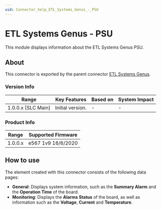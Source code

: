 ```yaml
---
uid: Connector_help_ETL_Systems_Genus_-_PSU
---
```


# ETL Systems Genus - PSU

This module displays information about the ETL Systems Genus PSU.

## About

This connector is exported by the parent connector [ETL Systems Genus](xref:Connector_help_ETL_Systems_Genus).

### Version Info

| Range                | Key Features     | Based on     | System Impact     |
|----------------------|------------------|--------------|-------------------|
| 1.0.0.x \[SLC Main\] | Initial version. | \-           | \-                |

### Product Info

| Range     | Supported Firmware     |
|-----------|------------------------|
| 1.0.0.x   | e567 1v9 16/6/2020     |

## How to use

The element created with this connector consists of the following data pages:

- **General**: Displays system information, such as the **Summary Alarm** and the **Operation Time** of the board.
- **Monitoring**: Displays the **Alarms Status** of the board, as well as information such as the **Voltage**, **Current** and **Temperature**.
